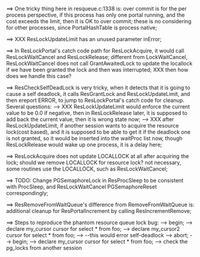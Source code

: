 ==> One tricky thing here in resqueue.c:1338 is:
	over commit is for the per process perspective, if this process has only one
	portal running, and the cost exceeds the limit, then it is OK to over
	commit; these is no considering for other processes, since PortalHashTable
	is process native;

==> XXX ResLockUpdateLimit has an unused parameter inError;

==> In ResLockPortal's catch code path for ResLockAcquire, it would call
	ResLockWaitCancel and ResLockRelease; different from LockWaitCancel,
	ResLockWaitCancel does not call GrantAwaitedLock to update the locallock if
	we have been granted the lock and then was interrupted; XXX then how does we
	handle this case?

==> ResCheckSelfDeadLock is very tricky, when it detects that it is going to
	cause a self deadlock, it calls ResGrantLock and ResLockUpdateLimit, and
	then ereport ERROR, to jump to ResLockPortal's catch code for cleanup.
	Several questions:
	--> XXX ResLockUpdateLimit would enforce the current value to be 0.0 if
	negative, then in ResLockRelease later, it is supposed to add back the
	current value, then it is wrong state now;
	--> XXX after ResLockUpdateLimit, if another session wants to acquire the
	resource lock(cost based), and it is supposed to be able to get it if the
	deadlock one is not granted, so it would be inserted into the waitProc list
	now, though ResLockRelease would wake up one process, it is a delay here;

==> ResLockAcquire does not update LOCALLOCK at all after acquiring the lock;
	should we remove LOCALLOCK for resource lock? not necessary, some routines
	use the LOCALLOCK, such as ResLockWaitCancel;

==> TODO: Change PGSemaphoreLock in ResProcSleep to be consistent with ProcSleep, and
	ResLockWaitCancel PGSemaphoreReset correspondingly;

==> ResRemoveFromWaitQueue's difference from RemoveFromWaitQueue is: additional
	cleanup for ResPortalIncrement by calling ResIncrementRemove;

==> Steps to reproduce the phantom resource queue lock bug:
	--> begin;
	--> declare my_cursor cursor for select * from foo;
	--> declare my_cursor2 cursor for select * from foo;
	--> --this would error self-deadlock
	--> abort;
	--> begin;
	--> declare my_cursor cursor for select * from foo;
	--> check the pg_locks from another session

